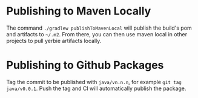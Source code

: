 # Publishing to Maven Locally
The command `./gradlew publishToMavenLocal` will publish the build's pom and artifacts to `~/.m2`. From there, you can then use maven local in other projects to pull yerbie artifacts locally.

# Publishing to Github Packages
Tag the commit to be published with `java/vn.n.n`, for example `git tag java/v0.0.1`. Push the tag and CI will automatically publish the package.


